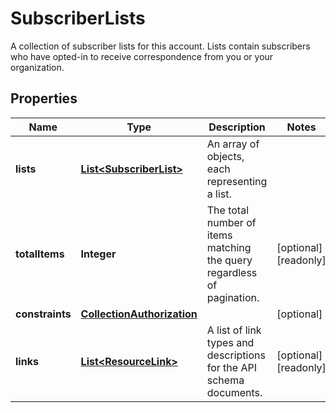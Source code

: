 

# SubscriberLists

A collection of subscriber lists for this account. Lists contain subscribers who have opted-in to receive correspondence from you or your organization.

## Properties

| Name | Type | Description | Notes |
|------------ | ------------- | ------------- | -------------|
|**lists** | [**List&lt;SubscriberList&gt;**](SubscriberList.md) | An array of objects, each representing a list. |  |
|**totalItems** | **Integer** | The total number of items matching the query regardless of pagination. |  [optional] [readonly] |
|**constraints** | [**CollectionAuthorization**](CollectionAuthorization.md) |  |  [optional] |
|**links** | [**List&lt;ResourceLink&gt;**](ResourceLink.md) | A list of link types and descriptions for the API schema documents. |  [optional] [readonly] |



